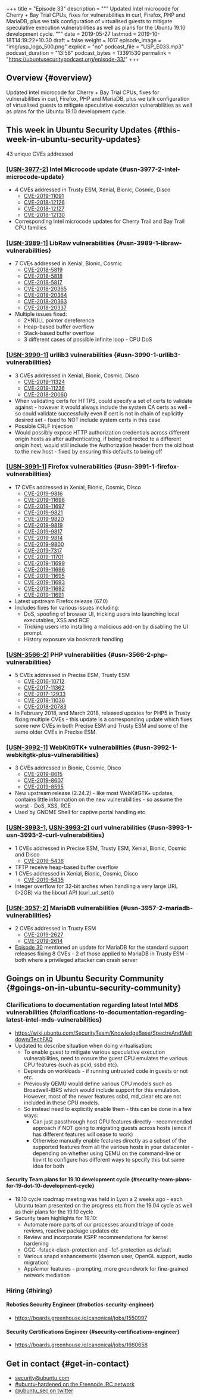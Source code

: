 +++
title = "Episode 33"
description = """
  Updated Intel microcode for Cherry + Bay Trial CPUs, fixes for
  vulnerabilities in curl, Firefox, PHP and MariaDB, plus we talk
  configuration of virtualised guests to mitigate speculative execution
  vulnerabilities as well as plans for the Ubuntu 19.10 development cycle.
  """
date = 2019-05-27
lastmod = 2019-10-18T14:19:22+10:30
draft = false
weight = 1017
episode_image = "img/usp_logo_500.png"
explicit = "no"
podcast_file = "USP_E033.mp3"
podcast_duration = "13:56"
podcast_bytes = 13391530
permalink = "https://ubuntusecuritypodcast.org/episode-33/"
+++

## Overview {#overview}

Updated Intel microcode for Cherry + Bay Trial CPUs, fixes for
vulnerabilities in curl, Firefox, PHP and MariaDB, plus we talk
configuration of virtualised guests to mitigate speculative execution
vulnerabilities as well as plans for the Ubuntu 19.10 development cycle.


## This week in Ubuntu Security Updates {#this-week-in-ubuntu-security-updates}

43 unique CVEs addressed


### [[USN-3977-2](https://usn.ubuntu.com/3977-2/)] Intel Microcode update {#usn-3977-2-intel-microcode-update}

-   4 CVEs addressed in Trusty ESM, Xenial, Bionic, Cosmic, Disco
    -   [CVE-2019-11091](https://people.canonical.com/~ubuntu-security/cve/CVE-2019-11091)
    -   [CVE-2018-12126](https://people.canonical.com/~ubuntu-security/cve/CVE-2018-12126)
    -   [CVE-2018-12127](https://people.canonical.com/~ubuntu-security/cve/CVE-2018-12127)
    -   [CVE-2018-12130](https://people.canonical.com/~ubuntu-security/cve/CVE-2018-12130)
-   Corresponding Intel microcode updates for Cherry Trail and Bay Trail CPU families


### [[USN-3989-1](https://usn.ubuntu.com/3989-1/)] LibRaw vulnerabilities {#usn-3989-1-libraw-vulnerabilities}

-   7 CVEs addressed in Xenial, Bionic, Cosmic
    -   [CVE-2018-5819](https://people.canonical.com/~ubuntu-security/cve/CVE-2018-5819)
    -   [CVE-2018-5818](https://people.canonical.com/~ubuntu-security/cve/CVE-2018-5818)
    -   [CVE-2018-5817](https://people.canonical.com/~ubuntu-security/cve/CVE-2018-5817)
    -   [CVE-2018-20365](https://people.canonical.com/~ubuntu-security/cve/CVE-2018-20365)
    -   [CVE-2018-20364](https://people.canonical.com/~ubuntu-security/cve/CVE-2018-20364)
    -   [CVE-2018-20363](https://people.canonical.com/~ubuntu-security/cve/CVE-2018-20363)
    -   [CVE-2018-20337](https://people.canonical.com/~ubuntu-security/cve/CVE-2018-20337)
-   Multiple issues fixed:
    -   2\*NULL pointer dereference
    -   Heap-based buffer overflow
    -   Stack-based buffer overflow
    -   3 different cases of possible infinite loop - CPU DoS


### [[USN-3990-1](https://usn.ubuntu.com/3990-1/)] urllib3 vulnerabilities {#usn-3990-1-urllib3-vulnerabilities}

-   3 CVEs addressed in Xenial, Bionic, Cosmic, Disco
    -   [CVE-2019-11324](https://people.canonical.com/~ubuntu-security/cve/CVE-2019-11324)
    -   [CVE-2019-11236](https://people.canonical.com/~ubuntu-security/cve/CVE-2019-11236)
    -   [CVE-2018-20060](https://people.canonical.com/~ubuntu-security/cve/CVE-2018-20060)
-   When validating certs for HTTPS, could specify a set of certs to validate
    against - however it would always include the system CA certs as well -
    so could validate successfully even if cert is not in chain of explicitly
    desired set - fixed to NOT include system certs in this case
-   Possible CRLF injection
-   Would possibly expose HTTP authorization credentials across different
    origin hosts as after authenticating, if being redirected to a different
    origin host, would still include the Authorization header from the old
    host to the new host - fixed by ensuring this defaults to being off


### [[USN-3991-1](https://usn.ubuntu.com/3991-1/)] Firefox vulnerabilities {#usn-3991-1-firefox-vulnerabilities}

-   17 CVEs addressed in Xenial, Bionic, Cosmic, Disco
    -   [CVE-2019-9816](https://people.canonical.com/~ubuntu-security/cve/CVE-2019-9816)
    -   [CVE-2019-11698](https://people.canonical.com/~ubuntu-security/cve/CVE-2019-11698)
    -   [CVE-2019-11697](https://people.canonical.com/~ubuntu-security/cve/CVE-2019-11697)
    -   [CVE-2019-9821](https://people.canonical.com/~ubuntu-security/cve/CVE-2019-9821)
    -   [CVE-2019-9820](https://people.canonical.com/~ubuntu-security/cve/CVE-2019-9820)
    -   [CVE-2019-9819](https://people.canonical.com/~ubuntu-security/cve/CVE-2019-9819)
    -   [CVE-2019-9817](https://people.canonical.com/~ubuntu-security/cve/CVE-2019-9817)
    -   [CVE-2019-9814](https://people.canonical.com/~ubuntu-security/cve/CVE-2019-9814)
    -   [CVE-2019-9800](https://people.canonical.com/~ubuntu-security/cve/CVE-2019-9800)
    -   [CVE-2019-7317](https://people.canonical.com/~ubuntu-security/cve/CVE-2019-7317)
    -   [CVE-2019-11701](https://people.canonical.com/~ubuntu-security/cve/CVE-2019-11701)
    -   [CVE-2019-11699](https://people.canonical.com/~ubuntu-security/cve/CVE-2019-11699)
    -   [CVE-2019-11696](https://people.canonical.com/~ubuntu-security/cve/CVE-2019-11696)
    -   [CVE-2019-11695](https://people.canonical.com/~ubuntu-security/cve/CVE-2019-11695)
    -   [CVE-2019-11693](https://people.canonical.com/~ubuntu-security/cve/CVE-2019-11693)
    -   [CVE-2019-11692](https://people.canonical.com/~ubuntu-security/cve/CVE-2019-11692)
    -   [CVE-2019-11691](https://people.canonical.com/~ubuntu-security/cve/CVE-2019-11691)
-   Latest upstream Firefox release (67.0)
-   Includes fixes for various issues including:
    -   DoS, spoofing of browser UI, tricking users into launching local
        executables, XSS and RCE
    -   Tricking users into installing a malicious add-on by disabling the UI prompt
    -   History exposure via bookmark handling


### [[USN-3566-2](https://usn.ubuntu.com/3566-2/)] PHP vulnerabilities {#usn-3566-2-php-vulnerabilities}

-   5 CVEs addressed in Precise ESM, Trusty ESM
    -   [CVE-2016-10712](https://people.canonical.com/~ubuntu-security/cve/CVE-2016-10712)
    -   [CVE-2017-11362](https://people.canonical.com/~ubuntu-security/cve/CVE-2017-11362)
    -   [CVE-2017-12933](https://people.canonical.com/~ubuntu-security/cve/CVE-2017-12933)
    -   [CVE-2019-11036](https://people.canonical.com/~ubuntu-security/cve/CVE-2019-11036)
    -   [CVE-2018-20783](https://people.canonical.com/~ubuntu-security/cve/CVE-2018-20783)
-   In February 2018, and March 2018, released updates for PHP5 in Trusty
    fixing multiple CVEs - this update is a corresponding update which fixes
    some new CVEs in both Precise ESM and Trusty ESM and some of the same
    older CVEs in Precise ESM.


### [[USN-3992-1](https://usn.ubuntu.com/3992-1/)] WebKitGTK+ vulnerabilities {#usn-3992-1-webkitgtk-plus-vulnerabilities}

-   3 CVEs addressed in Bionic, Cosmic, Disco
    -   [CVE-2019-8615](https://people.canonical.com/~ubuntu-security/cve/CVE-2019-8615)
    -   [CVE-2019-8607](https://people.canonical.com/~ubuntu-security/cve/CVE-2019-8607)
    -   [CVE-2019-8595](https://people.canonical.com/~ubuntu-security/cve/CVE-2019-8595)
-   New upstream release (2.24.2) - like most WebKitGTK+ updates, contains
    little information on the new vulnerabilities - so assume the worst -
    DoS, XSS, RCE
-   Used by GNOME Shell for captive portal handling etc


### [[USN-3993-1](https://usn.ubuntu.com/3993-1/), [USN-3993-2](https://usn.ubuntu.com/3993-2/)] curl vulnerabilities {#usn-3993-1-usn-3993-2-curl-vulnerabilities}

-   1 CVEs addressed in Precise ESM, Trusty ESM, Xenial, Bionic, Cosmic and Disco
    -   [CVE-2019-5436](https://people.canonical.com/~ubuntu-security/cve/CVE-2019-5436)
-   TFTP receive heap-based buffer overflow
-   1 CVEs addressed in Xenial, Bionic, Cosmic, Disco
    -   [CVE-2019-5435](https://people.canonical.com/~ubuntu-security/cve/CVE-2019-5435)
-   Integer overflow for 32-bit arches when handling a very large URL (>2GB)
    via the libcurl API (curl\_url\_set())


### [[USN-3957-2](https://usn.ubuntu.com/3957-2/)] MariaDB vulnerabilities {#usn-3957-2-mariadb-vulnerabilities}

-   2 CVEs addressed in Trusty ESM
    -   [CVE-2019-2627](https://people.canonical.com/~ubuntu-security/cve/CVE-2019-2627)
    -   [CVE-2019-2614](https://people.canonical.com/~ubuntu-security/cve/CVE-2019-2614)
-   [Episode 30](https://ubuntusecuritypodcast.org/episode-30/) mentioned an update for MariaDB for the standard support
    releases fixing 8 CVEs - 2 of those applied to MariaDB in Trusty ESM -
    both where a privileged attacker can crash server


## Goings on in Ubuntu Security Community {#goings-on-in-ubuntu-security-community}


### Clarifications to documentation regarding latest Intel MDS vulnerabilities {#clarifications-to-documentation-regarding-latest-intel-mds-vulnerabilities}

-   <https://wiki.ubuntu.com/SecurityTeam/KnowledgeBase/SpectreAndMeltdown/TechFAQ>
-   Updated to describe situation when doing virtualisation:
    -   To enable guest to mitigate various speculative execution
        vulnerabilities, need to ensure the guest CPU emulates the various CPU
        features (such as pcid, ssbd etc).
    -   Depends on workloads - if running untrusted code in guests or not etc.
    -   Previously QEMU would define various CPU models such as Broadwell-IBRS
        which would include support for this emulation. However, most of the
        newer features ssbd, md\_clear etc are not included in these CPU models.
    -   So instead need to explicitly enable them - this can be done in a few ways:
        -   Can just passthrough host CPU features directly - recommended
            approach if NOT going to migrating guests across hosts (since if has
            different features will cease to work)
        -   Otherwise manually enable features directly as a subset of the
            supported features from all the various hosts in your datacenter -
            depending on whether using QEMU on the command-line or libvirt to
            configure has different ways to specify this but same idea for both


#### Security Team plans for 19.10 development cycle {#security-team-plans-for-19-dot-10-development-cycle}

-   19.10 cycle roadmap meeting was held in Lyon a 2 weeks ago - each Ubuntu
    team presented on the progress etc from the 19.04 cycle as well as their
    plans for the 19.10 cycle
-   Security team highlights for 19.10:
    -   Automate more parts of our processes around triage of code reviews,
        reactive package updates etc
    -   Review and incorporate KSPP recommendations for kernel hardening
    -   GCC -fstack-clash-protection and -fcf-protection as default
    -   Various snapd enhancements (daemon user, OpenGL support, audio
        migration)
    -   AppArmor features - prompting, more groundwork for fine-grained network
        mediation


### Hiring {#hiring}


#### Robotics Security Engineer {#robotics-security-engineer}

-   <https://boards.greenhouse.io/canonical/jobs/1550997>


#### Security Certifications Engineer {#security-certifications-engineer}

-   <https://boards.greenhouse.io/canonical/jobs/1660658>


## Get in contact {#get-in-contact}

-   [security@ubuntu.com](mailto:security@ubuntu.com)
-   [#ubuntu-hardened on the Freenode IRC network](http://webchat.freenode.net/#ubuntu-hardened)
-   [@ubuntu\_sec on twitter](https://twitter.com/ubuntu%5Fsec)